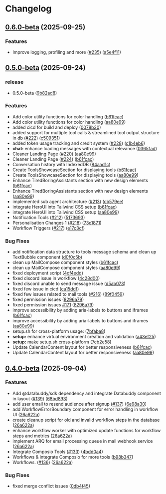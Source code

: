 # Changelog

## [0.6.0-beta](https://github.com/heygaia/gaia/compare/v0.5.0-beta...v0.6.0-beta) (2025-09-25)


### Features

* Improve logging, profiling and more ([#235](https://github.com/heygaia/gaia/issues/235)) ([a5e4f11](https://github.com/heygaia/gaia/commit/a5e4f1142280021e2d0e83db7e0196f583e763cc))

## [0.5.0-beta](https://github.com/heygaia/gaia/compare/v0.4.0-beta...v0.5.0-beta) (2025-09-24)


### release

* 0.5.0-beta ([9b82ad8](https://github.com/heygaia/gaia/commit/9b82ad8d93da37ced925b8f3faf8e304ba0439b6))


### Features

* Add color utility functions for color handling ([b61fcac](https://github.com/heygaia/gaia/commit/b61fcac83d6f0e2173f06b2618b7a3b562dbf7f5))
* Add color utility functions for color handling ([aa80e99](https://github.com/heygaia/gaia/commit/aa80e99bbd6bbf4d89e19d658f4d17890c06ea4f))
* added cicd for build and deploy ([0078b30](https://github.com/heygaia/gaia/commit/0078b300b97b4a7341ff8834a62c2ce83fc34c45))
* added support for multiple tool calls & streamlined tool output structure in db ([#222](https://github.com/heygaia/gaia/issues/222)) ([c509351](https://github.com/heygaia/gaia/commit/c509351dbdd1cab5e5d30d6e9422fb9f8ef6262f))
* added token usage tracking and credit system ([#228](https://github.com/heygaia/gaia/issues/228)) ([c1b4eb6](https://github.com/heygaia/gaia/commit/c1b4eb6d31a7ade6204125320dfb94013f889053))
* **chat:** enhance loading messages with contextual relevance ([03651ad](https://github.com/heygaia/gaia/commit/03651ad3aa78fcebcb59184e749dc0e0a7e64815))
* Cleaner Landing Page ([#220](https://github.com/heygaia/gaia/issues/220)) ([aa80e99](https://github.com/heygaia/gaia/commit/aa80e99bbd6bbf4d89e19d658f4d17890c06ea4f))
* Cleaner Landing Page ([#224](https://github.com/heygaia/gaia/issues/224)) ([b61fcac](https://github.com/heygaia/gaia/commit/b61fcac83d6f0e2173f06b2618b7a3b562dbf7f5))
* Conversation history with IndexedDB ([84aad1c](https://github.com/heygaia/gaia/commit/84aad1cae5bfea66d797112448c0af366241c1ac))
* Create ToolsShowcaseSection for displaying tools ([b61fcac](https://github.com/heygaia/gaia/commit/b61fcac83d6f0e2173f06b2618b7a3b562dbf7f5))
* Create ToolsShowcaseSection for displaying tools ([aa80e99](https://github.com/heygaia/gaia/commit/aa80e99bbd6bbf4d89e19d658f4d17890c06ea4f))
* Enhance TiredBoringAssistants section with new design elements ([b61fcac](https://github.com/heygaia/gaia/commit/b61fcac83d6f0e2173f06b2618b7a3b562dbf7f5))
* Enhance TiredBoringAssistants section with new design elements ([aa80e99](https://github.com/heygaia/gaia/commit/aa80e99bbd6bbf4d89e19d658f4d17890c06ea4f))
* implemented sub agent architecture ([#213](https://github.com/heygaia/gaia/issues/213)) ([cb579ee](https://github.com/heygaia/gaia/commit/cb579ee19ef348822d9324529fdb16a7dcf46a60))
* integrate HeroUI into Tailwind CSS setup ([b61fcac](https://github.com/heygaia/gaia/commit/b61fcac83d6f0e2173f06b2618b7a3b562dbf7f5))
* integrate HeroUI into Tailwind CSS setup ([aa80e99](https://github.com/heygaia/gaia/commit/aa80e99bbd6bbf4d89e19d658f4d17890c06ea4f))
* Notification Tools ([#212](https://github.com/heygaia/gaia/issues/212)) ([5173693](https://github.com/heygaia/gaia/commit/5173693ac53f2e457ed66674715ece30f11f9b0e))
* Personalisation Changes 1 ([#218](https://github.com/heygaia/gaia/issues/218)) ([73c1871](https://github.com/heygaia/gaia/commit/73c187199f7191caa42c73e4a1e9c3194e0d78fa))
* Workflow Triggers ([#217](https://github.com/heygaia/gaia/issues/217)) ([e17c3cf](https://github.com/heygaia/gaia/commit/e17c3cf375929c56b9038ba86a8bb0c0575e3422))


### Bug Fixes

* add notification data structure to tools message schema and clean up TextBubble component ([d0f0c5b](https://github.com/heygaia/gaia/commit/d0f0c5b1be274ef53fe8cef23ee68e0d7314eb8f))
* clean up MailCompose component styles ([b61fcac](https://github.com/heygaia/gaia/commit/b61fcac83d6f0e2173f06b2618b7a3b562dbf7f5))
* clean up MailCompose component styles ([aa80e99](https://github.com/heygaia/gaia/commit/aa80e99bbd6bbf4d89e19d658f4d17890c06ea4f))
* fixed deployment script ([4df4edd](https://github.com/heygaia/gaia/commit/4df4edd797762718b7e626f1543ae7be19ca5bc5))
* fixed discord issue in workflow ([4c28d00](https://github.com/heygaia/gaia/commit/4c28d00b2bf897f6f66fb9a770afac521563bf19))
* fixed discord unable to send message issue ([d5ab073](https://github.com/heygaia/gaia/commit/d5ab07327fa1707ea09d3530508be937adfba82b))
* fixed few issue in cicd ([ca15ddf](https://github.com/heygaia/gaia/commit/ca15ddf5fc3df24d0c0abf460027bdcb8a6ee372))
* fixed few issues related to mail tools ([#216](https://github.com/heygaia/gaia/issues/216)) ([89f0459](https://github.com/heygaia/gaia/commit/89f045938b2358c7734ca4059435b033bfdb2a57))
* fixed permission issues ([8296a79](https://github.com/heygaia/gaia/commit/8296a79fcac168dd737f69f1f8a4843ea38c65a6))
* fixed permission issues [#171](https://github.com/heygaia/gaia/issues/171) ([8296a79](https://github.com/heygaia/gaia/commit/8296a79fcac168dd737f69f1f8a4843ea38c65a6))
* improve accessibility by adding aria-labels to buttons and iframes ([b61fcac](https://github.com/heygaia/gaia/commit/b61fcac83d6f0e2173f06b2618b7a3b562dbf7f5))
* improve accessibility by adding aria-labels to buttons and iframes ([aa80e99](https://github.com/heygaia/gaia/commit/aa80e99bbd6bbf4d89e19d658f4d17890c06ea4f))
* setup.sh for cross-platform usage: ([7bfaba8](https://github.com/heygaia/gaia/commit/7bfaba87e3f08720a2dfd6c4ac091dcb6cc6f5fa))
* **setup:** enhance virtual environment creation and validation ([a43ef25](https://github.com/heygaia/gaia/commit/a43ef25640b9cc3fec75472ca59406c1f9d09494))
* **setup:** make setup.sh cross-platform ([7cb2e58](https://github.com/heygaia/gaia/commit/7cb2e5817f216a0fb51b0abe1f4ebf6b228eeb7b))
* Update CalendarContent layout for better responsiveness ([b61fcac](https://github.com/heygaia/gaia/commit/b61fcac83d6f0e2173f06b2618b7a3b562dbf7f5))
* Update CalendarContent layout for better responsiveness ([aa80e99](https://github.com/heygaia/gaia/commit/aa80e99bbd6bbf4d89e19d658f4d17890c06ea4f))

## [0.4.0-beta](https://github.com/heygaia/gaia/compare/v0.3.0-beta...v0.4.0-beta) (2025-09-04)


### Features

* Add @databuddy/sdk dependency and integrate Databuddy component in layout ([#139](https://github.com/heygaia/gaia/issues/139)) ([68bd893](https://github.com/heygaia/gaia/commit/68bd8937b1ada57a4b5b7f7f49a6a0c41695b975))
* add user email to resend audience after signup ([#137](https://github.com/heygaia/gaia/issues/137)) ([6e98a30](https://github.com/heygaia/gaia/commit/6e98a30470f20c531dfe92b5db2c8de06b9aabfc))
* add WorkflowErrorBoundary component for error handling in workflow UI ([26a622a](https://github.com/heygaia/gaia/commit/26a622a3f98bb55a77706577639ace3abb29feb9))
* create cleanup script for old and invalid workflow steps in the database ([26a622a](https://github.com/heygaia/gaia/commit/26a622a3f98bb55a77706577639ace3abb29feb9))
* enhance workflow worker with optimized update functions for workflow steps and metrics ([26a622a](https://github.com/heygaia/gaia/commit/26a622a3f98bb55a77706577639ace3abb29feb9))
* implement ARQ for email processing queue in mail webhook service ([26a622a](https://github.com/heygaia/gaia/commit/26a622a3f98bb55a77706577639ace3abb29feb9))
* Integrate Composio Tools ([#133](https://github.com/heygaia/gaia/issues/133)) ([4bdd0a4](https://github.com/heygaia/gaia/commit/4bdd0a4db9c81bab2092405b7fe76031d597f2db))
* Workflows & integrate Composio for more tools ([b98b347](https://github.com/heygaia/gaia/commit/b98b347bdbf8b7c35080d8821e61fba09c60676e))
* Workflows. ([#136](https://github.com/heygaia/gaia/issues/136)) ([26a622a](https://github.com/heygaia/gaia/commit/26a622a3f98bb55a77706577639ace3abb29feb9))


### Bug Fixes

* fixed merge conflict issues ([0db4f45](https://github.com/heygaia/gaia/commit/0db4f457b1faace29a5f34f7ddfe2fe2df833aaa))
